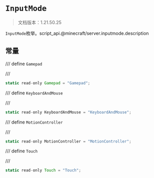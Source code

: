 # `InputMode`

> 文档版本：1.21.50.25

`InputMode`枚举。script_api.@minecraft/server.inputmode.description

## 常量

/// define
`Gamepad`


///

```js
static read-only Gamepad = "Gamepad";
```


/// define
`KeyboardAndMouse`


///

```js
static read-only KeyboardAndMouse = "KeyboardAndMouse";
```


/// define
`MotionController`


///

```js
static read-only MotionController = "MotionController";
```


/// define
`Touch`


///

```js
static read-only Touch = "Touch";
```

